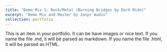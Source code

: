 ```yaml
---
title: "Demo Mix 1: Rock/Metal (Burning Bridges by Dark Ride)"
excerpt: "Demo Mix and Master by Jaspr Audio"
collection: portfolio
---
```


This is an item in your portfolio. It can be have images or nice text. If you name the file .md, it will be parsed as markdown. If you name the file .html, it will be parsed as HTML. 
